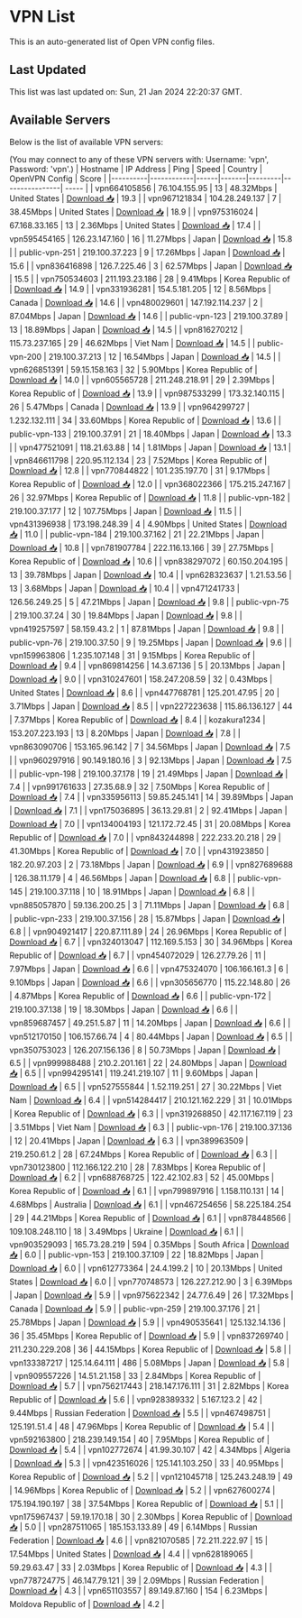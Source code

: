# VPN List

This is an auto-generated list of Open VPN config files.

## Last Updated

This list was last updated on: Sun, 21 Jan 2024 22:20:37 GMT.

## Available Servers

Below is the list of available VPN servers:

(You may connect to any of these VPN servers with: Username: 'vpn', Password: 'vpn'.)
| Hostname | IP Address | Ping | Speed | Country | OpenVPN Config | Score |
|----------|------------|------|-------|---------|----------------| ----- |
| vpn664105856 | 76.104.155.95 | 13 | 48.32Mbps | United States | [Download 📥](./configs/server_0_US.ovpn) | 19.3 |
| vpn967121834 | 104.28.249.137 | 7 | 38.45Mbps | United States | [Download 📥](./configs/server_1_US.ovpn) | 18.9 |
| vpn975316024 | 67.168.33.165 | 13 | 2.36Mbps | United States | [Download 📥](./configs/server_2_US.ovpn) | 17.4 |
| vpn595454165 | 126.23.147.160 | 16 | 11.27Mbps | Japan | [Download 📥](./configs/server_3_JP.ovpn) | 15.8 |
| public-vpn-251 | 219.100.37.223 | 9 | 17.26Mbps | Japan | [Download 📥](./configs/server_4_JP.ovpn) | 15.6 |
| vpn836416898 | 126.7.225.46 | 3 | 62.57Mbps | Japan | [Download 📥](./configs/server_5_JP.ovpn) | 15.5 |
| vpn750534603 | 211.193.23.186 | 28 | 9.41Mbps | Korea Republic of | [Download 📥](./configs/server_6_KR.ovpn) | 14.9 |
| vpn331936281 | 154.5.181.205 | 12 | 8.56Mbps | Canada | [Download 📥](./configs/server_7_CA.ovpn) | 14.6 |
| vpn480029601 | 147.192.114.237 | 2 | 87.04Mbps | Japan | [Download 📥](./configs/server_8_JP.ovpn) | 14.6 |
| public-vpn-123 | 219.100.37.89 | 13 | 18.89Mbps | Japan | [Download 📥](./configs/server_9_JP.ovpn) | 14.5 |
| vpn816270212 | 115.73.237.165 | 29 | 46.62Mbps | Viet Nam | [Download 📥](./configs/server_10_VN.ovpn) | 14.5 |
| public-vpn-200 | 219.100.37.213 | 12 | 16.54Mbps | Japan | [Download 📥](./configs/server_11_JP.ovpn) | 14.5 |
| vpn626851391 | 59.15.158.163 | 32 | 5.90Mbps | Korea Republic of | [Download 📥](./configs/server_12_KR.ovpn) | 14.0 |
| vpn605565728 | 211.248.218.91 | 29 | 2.39Mbps | Korea Republic of | [Download 📥](./configs/server_13_KR.ovpn) | 13.9 |
| vpn987533299 | 173.32.140.115 | 26 | 5.47Mbps | Canada | [Download 📥](./configs/server_14_CA.ovpn) | 13.9 |
| vpn964299727 | 1.232.132.111 | 34 | 33.60Mbps | Korea Republic of | [Download 📥](./configs/server_15_KR.ovpn) | 13.6 |
| public-vpn-133 | 219.100.37.91 | 21 | 18.40Mbps | Japan | [Download 📥](./configs/server_16_JP.ovpn) | 13.3 |
| vpn477521091 | 118.21.63.88 | 14 | 1.81Mbps | Japan | [Download 📥](./configs/server_17_JP.ovpn) | 13.1 |
| vpn846611798 | 220.95.112.134 | 23 | 7.52Mbps | Korea Republic of | [Download 📥](./configs/server_18_KR.ovpn) | 12.8 |
| vpn770844822 | 101.235.197.70 | 31 | 9.17Mbps | Korea Republic of | [Download 📥](./configs/server_19_KR.ovpn) | 12.0 |
| vpn368022366 | 175.215.247.167 | 26 | 32.97Mbps | Korea Republic of | [Download 📥](./configs/server_20_KR.ovpn) | 11.8 |
| public-vpn-182 | 219.100.37.177 | 12 | 107.75Mbps | Japan | [Download 📥](./configs/server_21_JP.ovpn) | 11.5 |
| vpn431396938 | 173.198.248.39 | 4 | 4.90Mbps | United States | [Download 📥](./configs/server_22_US.ovpn) | 11.0 |
| public-vpn-184 | 219.100.37.162 | 21 | 22.21Mbps | Japan | [Download 📥](./configs/server_23_JP.ovpn) | 10.8 |
| vpn781907784 | 222.116.13.166 | 39 | 27.75Mbps | Korea Republic of | [Download 📥](./configs/server_24_KR.ovpn) | 10.6 |
| vpn838297072 | 60.150.204.195 | 13 | 39.78Mbps | Japan | [Download 📥](./configs/server_25_JP.ovpn) | 10.4 |
| vpn628323637 | 1.21.53.56 | 13 | 3.68Mbps | Japan | [Download 📥](./configs/server_26_JP.ovpn) | 10.4 |
| vpn471241733 | 126.56.249.25 | 5 | 47.21Mbps | Japan | [Download 📥](./configs/server_27_JP.ovpn) | 9.8 |
| public-vpn-75 | 219.100.37.24 | 30 | 19.84Mbps | Japan | [Download 📥](./configs/server_28_JP.ovpn) | 9.8 |
| vpn419257597 | 58.159.43.2 | 1 | 87.81Mbps | Japan | [Download 📥](./configs/server_29_JP.ovpn) | 9.8 |
| public-vpn-76 | 219.100.37.50 | 9 | 19.25Mbps | Japan | [Download 📥](./configs/server_30_JP.ovpn) | 9.6 |
| vpn159963806 | 1.235.107.148 | 31 | 9.15Mbps | Korea Republic of | [Download 📥](./configs/server_31_KR.ovpn) | 9.4 |
| vpn869814256 | 14.3.67.136 | 5 | 20.13Mbps | Japan | [Download 📥](./configs/server_32_JP.ovpn) | 9.0 |
| vpn310247601 | 158.247.208.59 | 32 | 0.43Mbps | United States | [Download 📥](./configs/server_33_US.ovpn) | 8.6 |
| vpn447768781 | 125.201.47.95 | 20 | 3.71Mbps | Japan | [Download 📥](./configs/server_34_JP.ovpn) | 8.5 |
| vpn227223638 | 115.86.136.127 | 44 | 7.37Mbps | Korea Republic of | [Download 📥](./configs/server_35_KR.ovpn) | 8.4 |
| kozakura1234 | 153.207.223.193 | 13 | 8.20Mbps | Japan | [Download 📥](./configs/server_36_JP.ovpn) | 7.8 |
| vpn863090706 | 153.165.96.142 | 7 | 34.56Mbps | Japan | [Download 📥](./configs/server_37_JP.ovpn) | 7.5 |
| vpn960297916 | 90.149.180.16 | 3 | 92.13Mbps | Japan | [Download 📥](./configs/server_38_JP.ovpn) | 7.5 |
| public-vpn-198 | 219.100.37.178 | 19 | 21.49Mbps | Japan | [Download 📥](./configs/server_39_JP.ovpn) | 7.4 |
| vpn991761633 | 27.35.68.9 | 32 | 7.50Mbps | Korea Republic of | [Download 📥](./configs/server_40_KR.ovpn) | 7.4 |
| vpn335956113 | 59.85.245.141 | 14 | 39.89Mbps | Japan | [Download 📥](./configs/server_41_JP.ovpn) | 7.1 |
| vpn175036895 | 36.13.29.81 | 2 | 92.41Mbps | Japan | [Download 📥](./configs/server_42_JP.ovpn) | 7.0 |
| vpn134004193 | 121.172.72.45 | 31 | 20.08Mbps | Korea Republic of | [Download 📥](./configs/server_43_KR.ovpn) | 7.0 |
| vpn843244898 | 222.233.20.218 | 29 | 41.30Mbps | Korea Republic of | [Download 📥](./configs/server_44_KR.ovpn) | 7.0 |
| vpn431923850 | 182.20.97.203 | 2 | 73.18Mbps | Japan | [Download 📥](./configs/server_45_JP.ovpn) | 6.9 |
| vpn827689688 | 126.38.11.179 | 4 | 46.56Mbps | Japan | [Download 📥](./configs/server_46_JP.ovpn) | 6.8 |
| public-vpn-145 | 219.100.37.118 | 10 | 18.91Mbps | Japan | [Download 📥](./configs/server_47_JP.ovpn) | 6.8 |
| vpn885057870 | 59.136.200.25 | 3 | 71.11Mbps | Japan | [Download 📥](./configs/server_48_JP.ovpn) | 6.8 |
| public-vpn-233 | 219.100.37.156 | 28 | 15.87Mbps | Japan | [Download 📥](./configs/server_49_JP.ovpn) | 6.8 |
| vpn904921417 | 220.87.111.89 | 24 | 26.96Mbps | Korea Republic of | [Download 📥](./configs/server_50_KR.ovpn) | 6.7 |
| vpn324013047 | 112.169.5.153 | 30 | 34.96Mbps | Korea Republic of | [Download 📥](./configs/server_51_KR.ovpn) | 6.7 |
| vpn454072029 | 126.27.79.26 | 11 | 7.97Mbps | Japan | [Download 📥](./configs/server_52_JP.ovpn) | 6.6 |
| vpn475324070 | 106.166.161.3 | 6 | 9.10Mbps | Japan | [Download 📥](./configs/server_53_JP.ovpn) | 6.6 |
| vpn305656770 | 115.22.148.80 | 26 | 4.87Mbps | Korea Republic of | [Download 📥](./configs/server_54_KR.ovpn) | 6.6 |
| public-vpn-172 | 219.100.37.138 | 19 | 18.30Mbps | Japan | [Download 📥](./configs/server_55_JP.ovpn) | 6.6 |
| vpn859687457 | 49.251.5.87 | 11 | 14.20Mbps | Japan | [Download 📥](./configs/server_56_JP.ovpn) | 6.6 |
| vpn512170150 | 106.157.66.74 | 4 | 80.44Mbps | Japan | [Download 📥](./configs/server_57_JP.ovpn) | 6.5 |
| vpn350753023 | 126.207.156.136 | 8 | 50.73Mbps | Japan | [Download 📥](./configs/server_58_JP.ovpn) | 6.5 |
| vpn999988488 | 210.2.201.161 | 22 | 24.80Mbps | Japan | [Download 📥](./configs/server_59_JP.ovpn) | 6.5 |
| vpn994295141 | 119.241.219.107 | 11 | 9.60Mbps | Japan | [Download 📥](./configs/server_60_JP.ovpn) | 6.5 |
| vpn527555844 | 1.52.119.251 | 27 | 30.22Mbps | Viet Nam | [Download 📥](./configs/server_61_VN.ovpn) | 6.4 |
| vpn514284417 | 210.121.162.229 | 31 | 10.01Mbps | Korea Republic of | [Download 📥](./configs/server_62_KR.ovpn) | 6.3 |
| vpn319268850 | 42.117.167.119 | 23 | 3.51Mbps | Viet Nam | [Download 📥](./configs/server_63_VN.ovpn) | 6.3 |
| public-vpn-176 | 219.100.37.136 | 12 | 20.41Mbps | Japan | [Download 📥](./configs/server_64_JP.ovpn) | 6.3 |
| vpn389963509 | 219.250.61.2 | 28 | 67.24Mbps | Korea Republic of | [Download 📥](./configs/server_65_KR.ovpn) | 6.3 |
| vpn730123800 | 112.166.122.210 | 28 | 7.83Mbps | Korea Republic of | [Download 📥](./configs/server_66_KR.ovpn) | 6.2 |
| vpn688768725 | 122.42.102.83 | 52 | 45.00Mbps | Korea Republic of | [Download 📥](./configs/server_67_KR.ovpn) | 6.1 |
| vpn799897916 | 1.158.110.131 | 14 | 4.68Mbps | Australia | [Download 📥](./configs/server_68_AU.ovpn) | 6.1 |
| vpn467254656 | 58.225.184.254 | 29 | 44.21Mbps | Korea Republic of | [Download 📥](./configs/server_69_KR.ovpn) | 6.1 |
| vpn878448566 | 109.108.248.110 | 18 | 3.49Mbps | Ukraine | [Download 📥](./configs/server_70_UA.ovpn) | 6.1 |
| vpn903529093 | 165.73.28.219 | 594 | 0.35Mbps | South Africa | [Download 📥](./configs/server_71_ZA.ovpn) | 6.0 |
| public-vpn-153 | 219.100.37.109 | 22 | 18.82Mbps | Japan | [Download 📥](./configs/server_72_JP.ovpn) | 6.0 |
| vpn612773364 | 24.4.199.2 | 10 | 20.13Mbps | United States | [Download 📥](./configs/server_73_US.ovpn) | 6.0 |
| vpn770748573 | 126.227.212.90 | 3 | 6.39Mbps | Japan | [Download 📥](./configs/server_74_JP.ovpn) | 5.9 |
| vpn975622342 | 24.77.6.49 | 26 | 17.32Mbps | Canada | [Download 📥](./configs/server_75_CA.ovpn) | 5.9 |
| public-vpn-259 | 219.100.37.176 | 21 | 25.78Mbps | Japan | [Download 📥](./configs/server_76_JP.ovpn) | 5.9 |
| vpn490535641 | 125.132.14.136 | 36 | 35.45Mbps | Korea Republic of | [Download 📥](./configs/server_77_KR.ovpn) | 5.9 |
| vpn837269740 | 211.230.229.208 | 36 | 44.15Mbps | Korea Republic of | [Download 📥](./configs/server_78_KR.ovpn) | 5.8 |
| vpn133387217 | 125.14.64.111 | 486 | 5.08Mbps | Japan | [Download 📥](./configs/server_79_JP.ovpn) | 5.8 |
| vpn909557226 | 14.51.21.158 | 33 | 2.84Mbps | Korea Republic of | [Download 📥](./configs/server_80_KR.ovpn) | 5.7 |
| vpn756217443 | 218.147.176.111 | 31 | 2.82Mbps | Korea Republic of | [Download 📥](./configs/server_81_KR.ovpn) | 5.6 |
| vpn928389332 | 5.167.123.2 | 42 | 9.44Mbps | Russian Federation | [Download 📥](./configs/server_82_RU.ovpn) | 5.5 |
| vpn467498751 | 125.191.51.4 | 48 | 47.96Mbps | Korea Republic of | [Download 📥](./configs/server_83_KR.ovpn) | 5.4 |
| vpn592163800 | 218.239.149.154 | 40 | 7.95Mbps | Korea Republic of | [Download 📥](./configs/server_84_KR.ovpn) | 5.4 |
| vpn102772674 | 41.99.30.107 | 42 | 4.34Mbps | Algeria | [Download 📥](./configs/server_85_DZ.ovpn) | 5.3 |
| vpn423516026 | 125.141.103.250 | 33 | 40.95Mbps | Korea Republic of | [Download 📥](./configs/server_86_KR.ovpn) | 5.2 |
| vpn121045718 | 125.243.248.19 | 49 | 14.96Mbps | Korea Republic of | [Download 📥](./configs/server_87_KR.ovpn) | 5.2 |
| vpn627600274 | 175.194.190.197 | 38 | 37.54Mbps | Korea Republic of | [Download 📥](./configs/server_88_KR.ovpn) | 5.1 |
| vpn175967437 | 59.19.170.18 | 30 | 2.30Mbps | Korea Republic of | [Download 📥](./configs/server_89_KR.ovpn) | 5.0 |
| vpn287511065 | 185.153.133.89 | 49 | 6.14Mbps | Russian Federation | [Download 📥](./configs/server_90_RU.ovpn) | 4.6 |
| vpn821070585 | 72.211.222.97 | 15 | 17.54Mbps | United States | [Download 📥](./configs/server_91_US.ovpn) | 4.4 |
| vpn628189065 | 59.29.63.47 | 33 | 2.03Mbps | Korea Republic of | [Download 📥](./configs/server_92_KR.ovpn) | 4.3 |
| vpn778724775 | 46.147.79.121 | 39 | 2.09Mbps | Russian Federation | [Download 📥](./configs/server_93_RU.ovpn) | 4.3 |
| vpn651103557 | 89.149.87.160 | 154 | 6.23Mbps | Moldova Republic of | [Download 📥](./configs/server_94_MD.ovpn) | 4.2 |
